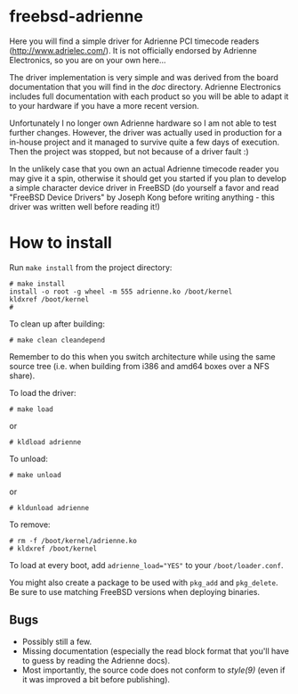 freebsd-adrienne
================

Here you will find a simple driver for Adrienne PCI timecode readers
(http://www.adrielec.com/). It is not officially endorsed by Adrienne
Electronics, so you are on your own here...

The driver implementation is very simple and was derived from the board
documentation that you will find in the *doc* directory. Adrienne
Electronics includes full documentation with each product so you will be
able to adapt it to your hardware if you have a more recent version.

Unfortunately I no longer own Adrienne hardware so I am not able to test
further changes. However, the driver was actually used in production for a
in-house project and it managed to survive quite a few days of execution.
Then the project was stopped, but not because of a driver fault :)

In the unlikely case that you own an actual Adrienne timecode reader you
may give it a spin, otherwise it should get you started if you plan to
develop a simple character device driver in FreeBSD (do yourself a favor
and read "FreeBSD Device Drivers" by Joseph Kong before writing anything -
this driver was written well before reading it!)

How to install
==============

Run `make install` from the project directory:

	# make install
	install -o root -g wheel -m 555 adrienne.ko /boot/kernel
	kldxref /boot/kernel
	#

To clean up after building:

	# make clean cleandepend

Remember to do this when you switch architecture while using the same
source tree (i.e. when building from i386 and amd64 boxes over a NFS
share).

To load the driver:

	# make load

or

	# kldload adrienne

To unload:

	# make unload

or

	# kldunload adrienne

To remove:

	# rm -f /boot/kernel/adrienne.ko
	# kldxref /boot/kernel

To load at every boot, add `adrienne_load="YES"` to your `/boot/loader.conf`.

You might also create a package to be used with `pkg_add` and `pkg_delete`.
Be sure to use matching FreeBSD versions when deploying binaries.

Bugs
----

- Possibly still a few.
- Missing documentation (especially the read block format that you'll have
  to guess by reading the Adrienne docs).
- Most importantly, the source code does not conform to *style(9)* (even if
  it was improved a bit before publishing).

<!-- Local Variables: -->
<!-- fill-column: 75 -->
<!-- End: -->
